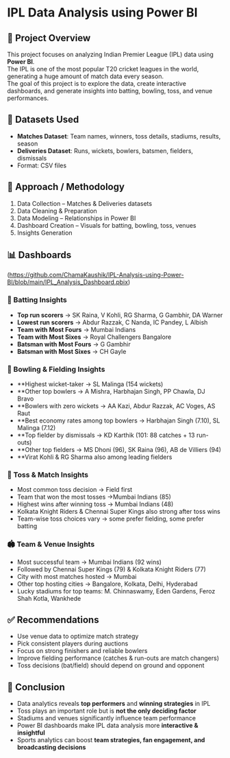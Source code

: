 # IPL Data Analysis using Power BI

## 📌 Project Overview
This project focuses on analyzing Indian Premier League (IPL) data using **Power BI**.  
The IPL is one of the most popular T20 cricket leagues in the world, generating a huge amount of match data every season.  
The goal of this project is to explore the data, create interactive dashboards, and generate insights into batting, bowling, toss, and venue performances.

## 📂 Datasets Used
- **Matches Dataset**: Team names, winners, toss details, stadiums, results, season  
- **Deliveries Dataset**: Runs, wickets, bowlers, batsmen, fielders, dismissals  
- Format: CSV files

## 🔎 Approach / Methodology
1. Data Collection – Matches & Deliveries datasets  
2. Data Cleaning & Preparation  
3. Data Modeling – Relationships in Power BI  
4. Dashboard Creation – Visuals for batting, bowling, toss, venues  
5. Insights Generation  

## 📊 Dashboards

(https://github.com/ChamaKaushik/IPL-Analysis-using-Power-BI/blob/main/IPL_Analysis_Dashboard.pbix)


### 🏏 Batting Insights
- **Top run scorers** → SK Raina, V Kohli, RG Sharma, G Gambhir, DA Warner
- **Lowest run scorers** → Abdur Razzak, C Nanda, IC Pandey, L Albish
- **Team with Most Fours** → Mumbai Indians 
- **Team with Most Sixes** → Royal Challengers Bangalore
- **Batsman with Most Fours** → G Gambhir
- **Batsman with Most Sixes** → CH Gayle


### 🎯 Bowling & Fielding Insights
- **Highest wicket-taker → SL Malinga (154 wickets)
- **Other top bowlers → A Mishra, Harbhajan Singh, PP Chawla, DJ Bravo
- **Bowlers with zero wickets → AA Kazi, Abdur Razzak, AC Voges, AS Raut
- **Best economy rates among top bowlers → Harbhajan Singh (7.10), SL Malinga (7.12)
- **Top fielder by dismissals → KD Karthik (101: 88 catches + 13 run-outs)
- **Other top fielders → MS Dhoni (96), SK Raina (96), AB de Villiers (94)
- **Virat Kohli & RG Sharma also among leading fielders


### 🎲 Toss & Match Insights
-  Most common toss decision → Field first
- Team that won the most tosses →Mumbai Indians (85)
- Highest wins after winning toss → Mumbai Indians (48)
- Kolkata Knight Riders & Chennai Super Kings also strong after toss wins
- Team-wise toss choices vary → some prefer fielding, some prefer batting 

### 🏟️ Team & Venue Insights
- Most successful team → Mumbai Indians (92 wins)
- Followed by Chennai Super Kings (79) & Kolkata Knight Riders (77)
- City with most matches hosted → Mumbai
- Other top hosting cities → Bangalore, Kolkata, Delhi, Hyderabad
- Lucky stadiums for top teams: M. Chinnaswamy, Eden Gardens, Feroz Shah Kotla, Wankhede


## ✅ Recommendations
- Use venue data to optimize match strategy  
- Pick consistent players during auctions  
- Focus on strong finishers and reliable bowlers  
- Improve fielding performance (catches & run-outs are match changers)  
- Toss decisions (bat/field) should depend on ground and opponent  

## 🏁 Conclusion
- Data analytics reveals **top performers** and **winning strategies** in IPL  
- Toss plays an important role but is **not the only deciding factor**  
- Stadiums and venues significantly influence team performance  
- Power BI dashboards make IPL data analysis more **interactive & insightful**  
- Sports analytics can boost **team strategies, fan engagement, and broadcasting decisions**  

